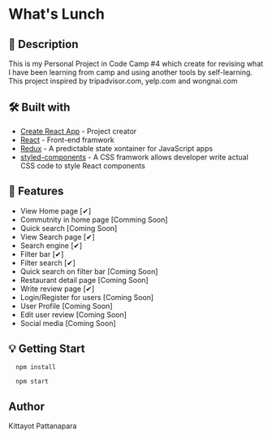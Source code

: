 # What's Lunch

## 📖 Description

This is my Personal Project in Code Camp #4 which create for revising what I have been learning from camp and using another tools by self-learning. This project inspired by tripadvisor.com, yelp.com and wongnai.com

## 🛠 Built with

- [Create React App](https://facebook.github.io/create-react-app/docs/getting-started) - Project creator
- [React](https://reactjs.org/) - Front-end framwork
- [Redux](https://redux.js.org/) - A predictable state xontainer for JavaScript apps
- [styled-components](https://www.styled-components.com/) - A CSS framwork allows developer write actual CSS code to style React components

## 🎯 Features

- View Home page [✔]
- Commutnity in home page [Comming Soon]
- Quick search [Coming Soon]
- View Search page [✔]
- Search engine [✔]
- Filter bar [✔]
- Filter search [✔]
- Quick search on filter bar [Coming Soon]
- Restaurant detail page [Coming Soon]
- Write review page [✔]
- Login/Register for users [Coming Soon]
- User Profile [Coming Soon]
- Edit user review [Coming Soon]
- Social media [Coming Soon]

## 💡 Getting Start

```
  npm install

  npm start
```

## Author

Kittayot Pattanapara
